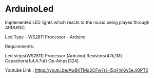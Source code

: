 # ArduinoLed

Implemented LED lights which reacts to the music being played through ARDUINO.

Led Type - WS2811
Processor - Arduino

Requirements:


Led strips(WS2811)
Processor (Arduino)
Resistors(47k,1M)
Capacitors(1uf,4.7uf)
Op-Amps(324)

Youtube Link : https://youtu.be/AwBKTMg2OFw?si=I5g4InKw5eJjOPT0
